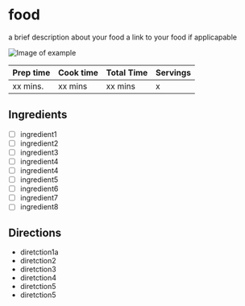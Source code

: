 # food
a brief description about your food
a link to your food if applicapable

![Image of example](https://github.com/vmorganp/example/images/example.png)

| Prep time | Cook time | Total Time | Servings |
|-----------|-----------|------------|----------|
| xx mins.  | xx mins   | xx mins    | x        |

## Ingredients
- [ ] ingredient1
- [ ] ingredient2
- [ ] ingredient3
- [ ] ingredient4
- [ ] ingredient4
- [ ] ingredient5
- [ ] ingredient6
- [ ] ingredient7
- [ ] ingredient8

## Directions
- diretction1a
- diretction2
- diretction3
- diretction4
- diretction5
- diretction5
